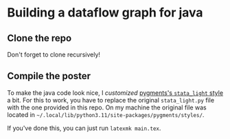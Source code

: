 # Building a dataflow graph for java

## Clone the repo
Don't forget to clone recursively!

## Compile the poster
To make the java code look nice, I _customized_ [pygments's `stata_light` style](https://pygments.org/styles/)
a bit. For this to work, you have to replace the original `stata_light.py` file with the one provided in this
repo. On my machine the original file was located in `~/.local/lib/python3.11/site-packages/pygments/styles/`.

If you've done this, you can just run `latexmk main.tex`.
